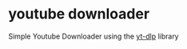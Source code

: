 # youtube downloader

Simple Youtube Downloader using the [yt-dlp](https://github.com/yt-dlp/yt-dlp) library 

